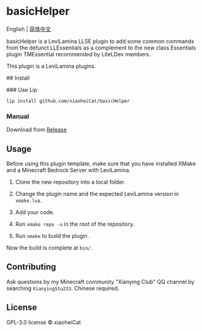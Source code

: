 # basicHelper

English | [简体中文](https://github.com/xiaoheiCat/basicHelper/blob/main/README.zh.md)

basicHelper is a LeviLamina LLSE plugin to add some common commands from the defunct LLEssentials as a complement to the new class Essentials plugin TMEssential recommended by LiteLDev members.

This plugin is a LeviLamina plugins.

## Install

### Use Lip

```shell
lip install github.com/xiaoheiCat/basicHelper
```

### Manual

Download from [Release](https://github.com/xiaoheiCat/basicHelper/releases)

## Usage

Before using this plugin template, make sure that you have installed XMake and a Minecraft Bedrock Server with LeviLamina.

1. Clone the new repository into a local folder.
  
2. Change the plugin name and the expected LeviLamina version in `xmake.lua`.
  
3. Add your code.
  
4. Run `xmake repo -u` in the root of the repository.
  
5. Run `xmake` to build the plugin.
  

Now the build is complete at `bin/`.

## Contributing

Ask questions by my Minecraft community "Xianying Club" QQ channel by searching `XianyingStu233`. Chinese required.

## License

GPL-3.0 license © xiaoheiCat
